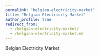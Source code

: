 ```yaml
---
permalink: "belgian-electricity-market"
title: "Belgian Electricity Market"
author_profile: true
redirect_from: 
  - /belgian-electricity-market/
  - /belgian-electricity-market.md
---
```


Belgian Electricity Market
